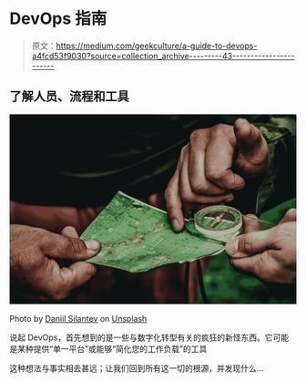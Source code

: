 # DevOps 指南

> 原文：<https://medium.com/geekculture/a-guide-to-devops-a4fcd53f9030?source=collection_archive---------43----------------------->

## 了解人员、流程和工具

![](img/7f23202f8bef24a7c12c94ffdfe03a0c.png)

Photo by [Daniil Silantev](https://unsplash.com/@betagamma?utm_source=medium&utm_medium=referral) on [Unsplash](https://unsplash.com?utm_source=medium&utm_medium=referral)

说起 DevOps，首先想到的是一些与数字化转型有关的疯狂的新怪东西。它可能是某种提供“单一平台”或能够“简化您的工作负载”的工具

这种想法与事实相去甚远；让我们回到所有这一切的根源，并发现什么…